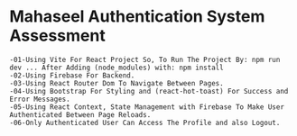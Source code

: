 # Mahaseel Authentication System Assessment

    -01-Using Vite For React Project So, To Run The Project By: npm run dev ... After Adding (node_modules) with: npm install
    -02-Using Firebase For Backend.
    -03-Using React Router Dom To Navigate Between Pages.
    -04-Using Bootstrap For Styling and (react-hot-toast) For Success and Error Messages.
    -05-Using React Context, State Management with Firebase To Make User Authenticated Between Page Reloads.
    -06-Only Authenticated User Can Access The Profile and also Logout.
